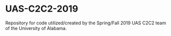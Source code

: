 # UAS-C2C2-2019
Repository for code utilized/created by the Spring/Fall 2019 UAS C2C2 team of the University of Alabama.
